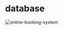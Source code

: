 # database
![online-booking-system](https://github.com/Pushkarsuthar9521/database/assets/79029738/7a00a706-5463-4f50-806c-a86c8631c4cf)

